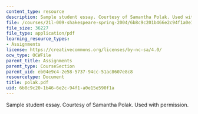```yaml
---
content_type: resource
description: Sample student essay. Courtesy of Samantha Polak. Used with permission.
file: /courses/21l-009-shakespeare-spring-2004/6b8c9c201b466e2c94f1a0e15e590f1a_polak.pdf
file_size: 36227
file_type: application/pdf
learning_resource_types:
- Assignments
license: https://creativecommons.org/licenses/by-nc-sa/4.0/
ocw_type: OCWFile
parent_title: Assignments
parent_type: CourseSection
parent_uid: eb04e9c4-2e58-5737-94cc-51ac8607e8c8
resourcetype: Document
title: polak.pdf
uid: 6b8c9c20-1b46-6e2c-94f1-a0e15e590f1a
---
```

Sample student essay. Courtesy of Samantha Polak. Used with permission.